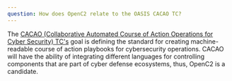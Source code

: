 ```yaml
---
question: How does OpenC2 relate to the OASIS CACAO TC?
---
```


The [CACAO (Collaborative Automated Course of Action Operations
for Cyber Security)
TC's](https://groups.oasis-open.org/communities/tc-community-home2?CommunityKey=b75cccb8-adc6-4de5-8b99-018dc7d322b6)
goal is defining the standard for creating machine-readable
course of action playbooks for cybersecurity operations. CACAO
will have the ability of integrating different languages for
controlling components that are part of cyber defense ecosystems,
thus, OpenC2 is a candidate.
